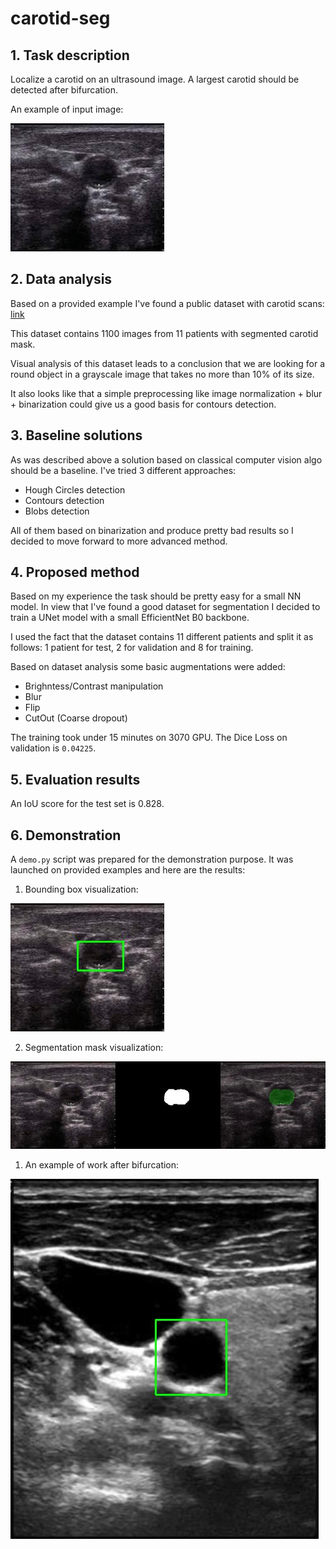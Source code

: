 # carotid-seg

## 1. Task description
Localize a carotid on an ultrasound image.
A largest carotid should be detected after bifurcation.

An example of input image:

![Scan example](data/scan_example.jpg "Scan example")


## 2. Data analysis
Based on a provided example I've found a public dataset with carotid scans: 
[link](https://data.mendeley.com/datasets/d4xt63mgjm/1)

This dataset contains 1100 images from 11 patients with segmented carotid mask.

Visual analysis of this dataset leads to a conclusion that we are looking for a 
round object in a grayscale image that takes no more than 10% of its size.

It also looks like that a simple preprocessing like image normalization + blur + binarization could give us a good basis for contours detection.


## 3. Baseline solutions

As was described above a solution based on classical computer vision algo should 
be a baseline. I've tried 3 different approaches:
- Hough Circles detection
- Contours detection
- Blobs detection

All of them based on binarization and produce pretty bad results so I decided 
to move forward to more advanced method.


## 4. Proposed method

Based on my experience the task should be pretty easy for a small NN model.
In view that I've found a good dataset for segmentation I decided to train a 
UNet model with a small EfficientNet B0 backbone.

I used the fact that the dataset contains 11 different patients and split it as 
follows: 1 patient for test, 2 for validation and 8 for training.

Based on dataset analysis some basic augmentations were added:
- Brighntess/Contrast manipulation
- Blur
- Flip
- CutOut (Coarse dropout)

The training took under 15 minutes on 3070 GPU.
The Dice Loss on validation is `0.04225`.


## 5. Evaluation results

An IoU score for the test set is 0.828.


## 6. Demonstration

A `demo.py` script was prepared for the demonstration purpose.
It was launched on provided examples and here are the results:

1. Bounding box visualization:

![pred_bbox](data/pred_box.jpg "pred_bbox")

2. Segmentation mask visualization:

![pred_mask](data/pred_seg.jpg "pred_mask")

1. An example of work after bifurcation:

![bifurcation](data/pred_box_bifurcation.jpg "bifurcation")
